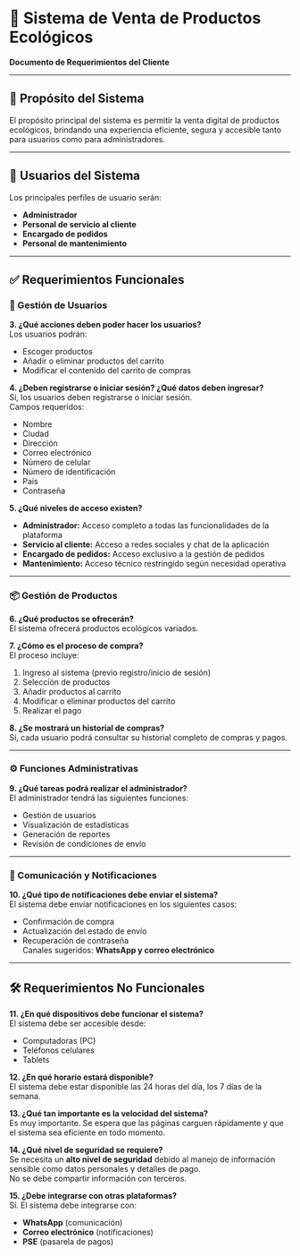 # 🛒 Sistema de Venta de Productos Ecológicos  
**Documento de Requerimientos del Cliente**

---

## 🧭 Propósito del Sistema

El propósito principal del sistema es permitir la venta digital de productos ecológicos, brindando una experiencia eficiente, segura y accesible tanto para usuarios como para administradores.

---

## 👥 Usuarios del Sistema

Los principales perfiles de usuario serán:

- **Administrador**
- **Personal de servicio al cliente**
- **Encargado de pedidos**
- **Personal de mantenimiento**

---

## ✅ Requerimientos Funcionales

### 👤 Gestión de Usuarios

**3. ¿Qué acciones deben poder hacer los usuarios?**  
Los usuarios podrán:
- Escoger productos
- Añadir o eliminar productos del carrito
- Modificar el contenido del carrito de compras

**4. ¿Deben registrarse o iniciar sesión? ¿Qué datos deben ingresar?**  
Sí, los usuarios deben registrarse o iniciar sesión.  
Campos requeridos:
- Nombre
- Ciudad
- Dirección
- Correo electrónico
- Número de celular
- Número de identificación
- País
- Contraseña

**5. ¿Qué niveles de acceso existen?**  
- **Administrador:** Acceso completo a todas las funcionalidades de la plataforma  
- **Servicio al cliente:** Acceso a redes sociales y chat de la aplicación  
- **Encargado de pedidos:** Acceso exclusivo a la gestión de pedidos  
- **Mantenimiento:** Acceso técnico restringido según necesidad operativa

---

### 📦 Gestión de Productos

**6. ¿Qué productos se ofrecerán?**  
El sistema ofrecerá productos ecológicos variados.

**7. ¿Cómo es el proceso de compra?**  
El proceso incluye:
1. Ingreso al sistema (previo registro/inicio de sesión)
2. Selección de productos
3. Añadir productos al carrito
4. Modificar o eliminar productos del carrito
5. Realizar el pago

**8. ¿Se mostrará un historial de compras?**  
Sí, cada usuario podrá consultar su historial completo de compras y pagos.

---

### ⚙️ Funciones Administrativas

**9. ¿Qué tareas podrá realizar el administrador?**  
El administrador tendrá las siguientes funciones:
- Gestión de usuarios
- Visualización de estadísticas
- Generación de reportes
- Revisión de condiciones de envío

---

### 🔔 Comunicación y Notificaciones

**10. ¿Qué tipo de notificaciones debe enviar el sistema?**  
El sistema debe enviar notificaciones en los siguientes casos:
- Confirmación de compra
- Actualización del estado de envío
- Recuperación de contraseña  
Canales sugeridos: **WhatsApp y correo electrónico**

---

## 🛠️ Requerimientos No Funcionales

**11. ¿En qué dispositivos debe funcionar el sistema?**  
El sistema debe ser accesible desde:
- Computadoras (PC)
- Teléfonos celulares
- Tablets

**12. ¿En qué horario estará disponible?**  
El sistema debe estar disponible las 24 horas del día, los 7 días de la semana.

**13. ¿Qué tan importante es la velocidad del sistema?**  
Es muy importante. Se espera que las páginas carguen rápidamente y que el sistema sea eficiente en todo momento.

**14. ¿Qué nivel de seguridad se requiere?**  
Se necesita un **alto nivel de seguridad** debido al manejo de información sensible como datos personales y detalles de pago.  
No se debe compartir información con terceros.

**15. ¿Debe integrarse con otras plataformas?**  
Sí. El sistema debe integrarse con:
- **WhatsApp** (comunicación)
- **Correo electrónico** (notificaciones)
- **PSE** (pasarela de pagos)
